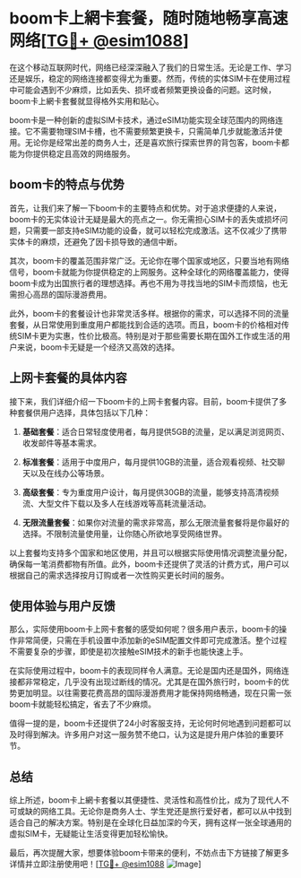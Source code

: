 # boom卡上網卡套餐，随时随地畅享高速网络[[TG💪+ @esim1088](https://t.me/s/esim1088)]

在这个移动互联网时代，网络已经深深融入了我们的日常生活。无论是工作、学习还是娱乐，稳定的网络连接都变得尤为重要。然而，传统的实体SIM卡在使用过程中可能会遇到不少麻烦，比如丢失、损坏或者频繁更换设备的问题。这时候，boom卡上網卡套餐就显得格外实用和贴心。

boom卡是一种创新的虚拟SIM卡技术，通过eSIM功能实现全球范围内的网络连接。它不需要物理SIM卡槽，也不需要频繁更换卡，只需简单几步就能激活并使用。无论你是经常出差的商务人士，还是喜欢旅行探索世界的背包客，boom卡都能为你提供稳定且高效的网络服务。

## boom卡的特点与优势

首先，让我们来了解一下boom卡的主要特点和优势。对于追求便捷的人来说，boom卡的无实体设计无疑是最大的亮点之一。你无需担心SIM卡的丢失或损坏问题，只需要一部支持eSIM功能的设备，就可以轻松完成激活。这不仅减少了携带实体卡的麻烦，还避免了因卡损导致的通信中断。

其次，boom卡的覆盖范围非常广泛。无论你在哪个国家或地区，只要当地有网络信号，boom卡就能为你提供稳定的上网服务。这种全球化的网络覆盖能力，使得boom卡成为出国旅行者的理想选择。再也不用为寻找当地的SIM卡而烦恼，也无需担心高昂的国际漫游费用。

此外，boom卡的套餐设计也非常灵活多样。根据你的需求，可以选择不同的流量套餐，从日常使用到重度用户都能找到合适的选项。而且，boom卡的价格相对传统SIM卡更为实惠，性价比极高。特别是对于那些需要长期在国外工作或生活的用户来说，boom卡无疑是一个经济又高效的选择。

## 上网卡套餐的具体内容

接下来，我们详细介绍一下boom卡的上网卡套餐内容。目前，boom卡提供了多种套餐供用户选择，具体包括以下几种：

1. **基础套餐**：适合日常轻度使用者，每月提供5GB的流量，足以满足浏览网页、收发邮件等基本需求。
   
2. **标准套餐**：适用于中度用户，每月提供10GB的流量，适合观看视频、社交聊天以及在线办公等场景。
   
3. **高级套餐**：专为重度用户设计，每月提供30GB的流量，能够支持高清视频流、大型文件下载以及多人在线游戏等高耗流量活动。

4. **无限流量套餐**：如果你对流量的需求非常高，那么无限流量套餐将是你最好的选择。不限制流量使用量，让你随心所欲地享受网络世界。

以上套餐均支持多个国家和地区使用，并且可以根据实际使用情况调整流量分配，确保每一笔消费都物有所值。此外，boom卡还提供了灵活的计费方式，用户可以根据自己的需求选择按月订购或者一次性购买更长时间的服务。

## 使用体验与用户反馈

那么，实际使用boom卡上网卡套餐的感受如何呢？很多用户表示，boom卡的操作非常简便，只需在手机设置中添加新的eSIM配置文件即可完成激活。整个过程不需要复杂的步骤，即使是初次接触eSIM技术的新手也能快速上手。

在实际使用过程中，boom卡的表现同样令人满意。无论是国内还是国外，网络连接都非常稳定，几乎没有出现过断线的情况。尤其是在国外旅行时，boom卡的优势更加明显。以往需要花费高昂的国际漫游费用才能保持网络畅通，现在只需一张boom卡就能轻松搞定，省去了不少麻烦。

值得一提的是，boom卡还提供了24小时客服支持，无论何时何地遇到问题都可以及时得到解决。许多用户对这一服务赞不绝口，认为这是提升用户体验的重要环节。

## 总结

综上所述，boom卡上網卡套餐以其便捷性、灵活性和高性价比，成为了现代人不可或缺的网络工具。无论你是商务人士、学生党还是旅行爱好者，都可以从中找到适合自己的解决方案。特别是在全球化日益加深的今天，拥有这样一张全球通用的虚拟SIM卡，无疑能让生活变得更加轻松愉快。

最后，再次提醒大家，想要体验boom卡带来的便利，不妨点击下方链接了解更多详情并立即注册使用吧！[[TG💪+ @esim1088](https://t.me/s/esim1088) ![Image](https://i.postimg.cc/4NQfJmqS/Snipaste-2025-05-13-00-14-12.png)]